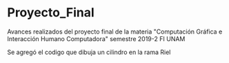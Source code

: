 ﻿# Proyecto_Final
Avances realizados del proyecto final de la materia "Computación Gráfica e Interacción Humano Computadora" semestre 2019-2 FI UNAM

Se agregó el codigo que dibuja un cilindro en la rama Riel
